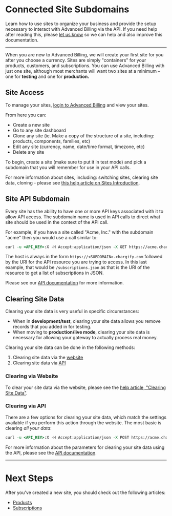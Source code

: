 # Connected Site Subdomains

Learn how to use sites to organize your business and provide the setup necessary to interact with Advanced Billing via the API. If you need help after reading this, please [let us know](./Overview.md#support) so we can help and also improve this documentation.

---

When you are new to Advanced Billing, we will create your first site for you after you choose a currency. Sites are simply "containers" for your products, customers, and subscriptions. You can use Advanced Billing with just one site, although most merchants will want two sites at a minimum – one for **testing** and one for **production.**

## Site Access

To manage your sites, [login to Advanced Billing](https://app.chargify.com/login) and view your sites.

From here you can:

- Create a new site
- Go to any site dashboard
- Clone any site (ie. Make a copy of the structure of a site, including: products, components, families, etc)
- Edit any site (currency, name, date/time format, timezone, etc)
- Delete any site

To begin, create a site (make sure to put it in test mode) and pick a subdomain that you will remember for use in your API calls.

For more information about sites, including: switching sites, clearing site data, cloning - please see [this help article on Sites Introduction](https://maxio-chargify.zendesk.com/hc/en-us/articles/5405551351693-Sites-Introduction).

## Site API Subdomain

Every site has the ability to have one or more API keys associated with it to allow API access. The subdomain name is used in API calls to direct what site should be used in the context of the API call.

For example, if you have a site called "Acme, Inc." with the subdomain "acme" then you would use a call similar to:

```perl
curl -u <API_KEY>:X -H Accept:application/json -X GET https://acme.chargify.com/subscriptions.json
```

The host is always in the form `https://<SUBDOMAIN>.chargify.com` followed by the URI for the API resource you are trying to access. In this last example, that would be `/subscriptions.json` as that is the URI of the resource to get a list of subscriptions in JSON.

Please see our [API documentation](https://developers.chargify.com/docs/api-docs/YXBpOjE0MTA4MjYx-chargify-api) for more information.

## Clearing Site Data

Clearing your site data is very useful in specific circumstances:

- When in **development/test**, clearing your site data allows you remove records that you added in for testing.
- When moving to **production/live mode**, clearing your site data is necessary for allowing your gateway to actually process real money.

Clearing your site data can be done in the following methods:

1. Clearing site data via the [website](https://maxio-chargify.zendesk.com/hc/en-us/articles/5405551351693-Sites-Introduction#creating-sites)
2. Clearing site data via [API](https://developers.chargify.com/docs/api-docs/c912e634019c9-clear-site-data)

### Clearing via Website

To clear your site data via the website, please see the [help article, "Clearing Site Data"](https://maxio-chargify.zendesk.com/hc/en-us/articles/5405428327309).

### Clearing via API

There are a few options for clearing your site data, which match the settings available if you perform this action through the website. The most basic is clearing _all your data_:

```perl
curl -u <API_KEY>:X -H Accept:application/json -X POST https://acme.chargify.com/sites/clear_data.json
```

For more information about the parameters for clearing your site data using the API, please see the [API documentation](https://developers.chargify.com/docs/api-docs/b3A6MTQxMDgyNjk-clear-site-data).

---

# Next Steps

After you've created a new site, you should check out the following articles:

- [Products](./Products.md)
- [Subscriptions](../basics/Signups.md)
